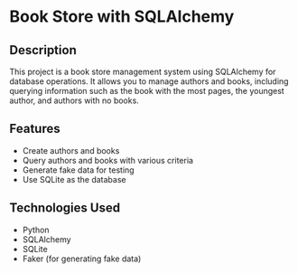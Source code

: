 # Book Store with SQLAlchemy

## Description
This project is a book store management system using SQLAlchemy for database operations. It allows you to manage authors and books, including querying information such as the book with the most pages, the youngest author, and authors with no books.

## Features
- Create authors and books
- Query authors and books with various criteria
- Generate fake data for testing
- Use SQLite as the database

## Technologies Used
- Python
- SQLAlchemy
- SQLite
- Faker (for generating fake data)
